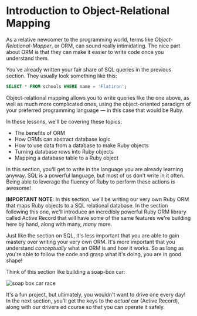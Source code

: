 # Introduction to Object-Relational Mapping

As a relative newcomer to the programming world, terms like
_Object-Relational-Mapper_, or ORM, can sound really intimidating. The nice part
about ORM is that they can make it easier to write code once you understand
them.

You’ve already written your fair share of SQL queries in the previous section.
They usually look something like this:

```sql
SELECT * FROM schools WHERE name = 'Flatiron';
```

Object-relational mapping allows you to write queries like the one above, as
well as much more complicated ones, using the object-oriented paradigm of your
preferred programming language — in this case that would be Ruby.

In these lessons, we'll be covering these topics:

- The benefits of ORM
- How ORMs can abstract database logic
- How to use data from a database to make Ruby objects
- Turning database rows into Ruby objects
- Mapping a database table to a Ruby object

In this section, you'll get to write in the language you are already learning
anyway. SQL is a powerful language, but most of us don’t write in it often.
Being able to leverage the fluency of Ruby to perform these actions is awesome!

**IMPORTANT NOTE**: In this section, we'll be writing our very own Ruby ORM that
maps Ruby objects to a SQL relational database. In the section following this
one, we'll introduce an incredibly powerful Ruby ORM library called Active
Record that will have some of the same features we're building here by hand,
along with many, _many_ more.

Just like the section on SQL, it's less important that you are able to gain
mastery over writing your very own ORM. It's more important that you understand
_conceptually_ what an ORM is and how it works. So as long as you're able to
follow the code and grasp what it's doing, you are in good shape!

Think of this section like building a soap-box car:

![soap box car race](https://upload.wikimedia.org/wikipedia/commons/3/34/SoapboxRace.jpg)

It's a fun project, but ultimately, you wouldn't want to drive one every day! In
the next section, you'll get the keys to the _actual_ car (Active Record), along
with our drivers ed course so that you can operate it safely.
